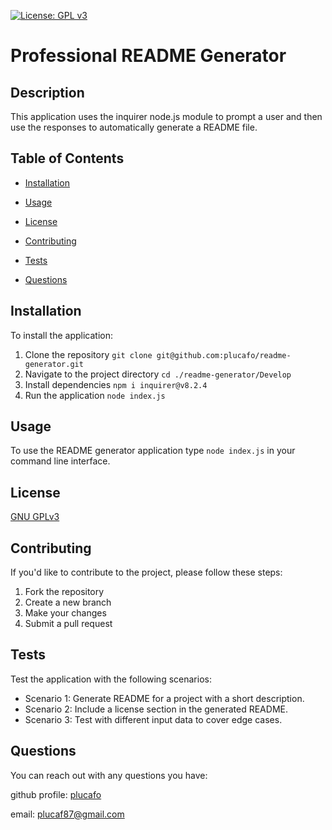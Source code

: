 [![License: GPL v3](https://img.shields.io/badge/License-GPLv3-blue.svg)](https://www.gnu.org/licenses/gpl-3.0)

# Professional README Generator

## Description

This application uses the inquirer node.js module to prompt a user and then use the responses to automatically generate a README file.

## Table of Contents

- [Installation](#installation)

- [Usage](#usage)

- [License](#license)

- [Contributing](#contributing)

- [Tests](#tests)

- [Questions](#questions)

## Installation

To install the application:

1. Clone the repository `git clone git@github.com:plucafo/readme-generator.git`
2. Navigate to the project directory `cd ./readme-generator/Develop`
3. Install dependencies `npm i inquirer@v8.2.4`
4. Run the application `node index.js`

## Usage

To use the README generator application type `node index.js` in your command line interface.

## License

[GNU GPLv3](https://choosealicense.com/licenses/gpl-3.0/)

## Contributing

If you'd like to contribute to the project, please follow these steps:

1. Fork the repository
2. Create a new branch
3. Make your changes
4. Submit a pull request

## Tests

Test the application with the following scenarios:

- Scenario 1: Generate README for a project with a short description.
- Scenario 2: Include a license section in the generated README.
- Scenario 3: Test with different input data to cover edge cases.

## Questions

You can reach out with any questions you have:

github profile: [plucafo](https://github.com/plucafo)

email: [plucaf87@gmail.com](emailto:plucaf87@gmail.com)

